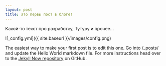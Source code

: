 ```yaml
---
layout: post
title: Это первы пост в блоге!
---
```


Какой-то текст про разработку, Тутуру и прочее...


![_config.yml]({{ site.baseurl }}/images/config.png)

The easiest way to make your first post is to edit this one. Go into /_posts/ and update the Hello World markdown file. For more instructions head over to the [Jekyll Now repository](https://github.com/barryclark/jekyll-now) on GitHub.
